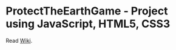 # ProtectTheEarthGame - Project using JavaScript, HTML5, CSS3

Read [Wiki](https://github.com/CGTeamH/ProtectTheEarthGame/wiki).
